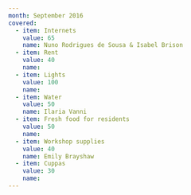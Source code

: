 ```yaml
---
month: September 2016
covered:
  - item: Internets
    value: 65
    name: Nuno Rodrigues de Sousa & Isabel Brison
  - item: Rent
    value: 40
    name: 
  - item: Lights
    value: 100
    name: 
  - item: Water
    value: 50
    name: Ilaria Vanni
  - item: Fresh food for residents
    value: 50
    name: 
  - item: Workshop supplies
    value: 40
    name: Emily Brayshaw
  - item: Cuppas
    value: 30
    name: 
---
```

